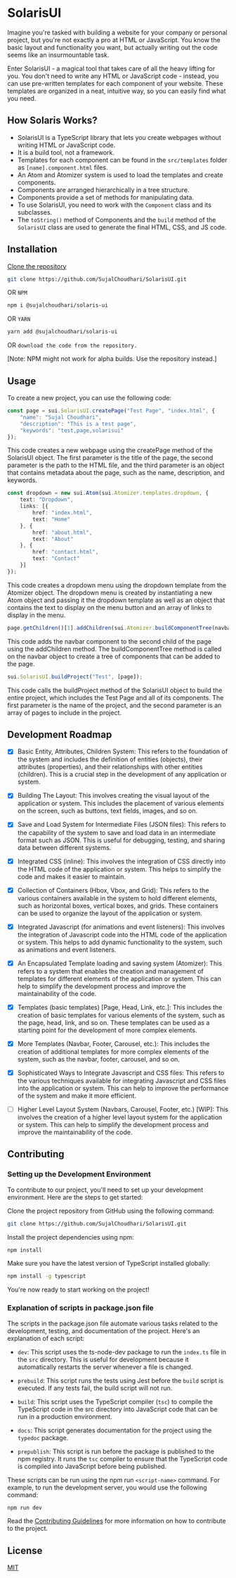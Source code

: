 # SolarisUI
Imagine you're tasked with building a website for your company or personal project, but you're not exactly a pro at HTML or JavaScript. You know the basic layout and functionality you want, but actually writing out the code seems like an insurmountable task.

Enter SolarisUI - a magical tool that takes care of all the heavy lifting for you. You don't need to write any HTML or JavaScript code - instead, you can use pre-written templates for each component of your website. These templates are organized in a neat, intuitive way, so you can easily find what you need.


## How Solaris Works?
- SolarisUI is a TypeScript library that lets you create webpages without writing HTML or JavaScript code.
- It is a build tool, not a framework.
- Templates for each component can be found in the `src/templates` folder as `[name].component.html` files.
- An Atom and Atomizer system is used to load the templates and create components.
- Components are arranged hierarchically in a tree structure.
- Components provide a set of methods for manipulating data.
- To use SolarisUI, you need to work with the `Component` class and its subclasses.
- The `toString()` method of Components and the `build` method of the `SolarisUI` class are used to generate the final HTML, CSS, and JS code.

## Installation

[Clone the repository](https://github.com/SujalChoudhari/SolarisUI)

```bash
git clone https://github.com/SujalChoudhari/SolarisUI.git
```

OR `NPM`
```bash
npm i @sujalchoudhari/solaris-ui
```

OR `YARN`
```bash
yarn add @sujalchoudhari/solaris-ui
```
OR `download the code from the repository.`

[Note: NPM might not work for alpha builds. Use the repository instead.]

## Usage

To create a new project, you can use the following code:

```ts
const page = sui.SolarisUI.createPage("Test Page", "index.html", {
    "name": "Sujal Choudhari",
    "description": "This is a test page",
    "keywords": "test,page,solarisui"
});

```
This code creates a new webpage using the createPage method of the SolarisUI object. The first parameter is the title of the page, the second parameter is the path to the HTML file, and the third parameter is an object that contains metadata about the page, such as the name, description, and keywords. 

```ts
const dropdown = new sui.Atom(sui.Atomizer.templates.dropdown, {
    text: "Dropdown",
    links: [{
        href: "index.html",
        text: "Home"
    }, {
        href: "about.html",
        text: "About"
    }, {
        href: "contact.html",
        text: "Contact"
    }]
});

```
This code creates a dropdown menu using the dropdown template from the Atomizer object. The dropdown menu is created by instantiating a new Atom object and passing it the dropdown template as well as an object that contains the text to display on the menu button and an array of links to display in the menu.


```ts
page.getChildren()[1].addChildren(sui.Atomizer.buildComponentTree(navbar.toString()));

```
This code adds the navbar component to the second child of the page using the addChildren method. The buildComponentTree method is called on the navbar object to create a tree of components that can be added to the page.

```ts
sui.SolarisUI.buildProject("Test", [page]);

```
This code calls the buildProject method of the SolarisUI object to build the entire project, which includes the Test Page and all of its components. The first parameter is the name of the project, and the second parameter is an array of pages to include in the project.

## Development Roadmap

- [x] Basic Entity, Attributes, Children System: This refers to the foundation of the system and includes the definition of entities (objects), their attributes (properties), and their relationships with other entities (children). This is a crucial step in the development of any application or system.

- [x] Building The Layout: This involves creating the visual layout of the application or system. This includes the placement of various elements on the screen, such as buttons, text fields, images, and so on.

- [x] Save and Load System for Intermediate Files (JSON files): This refers to the capability of the system to save and load data in an intermediate format such as JSON. This is useful for debugging, testing, and sharing data between different systems.

- [x] Integrated CSS (inline): This involves the integration of CSS directly into the HTML code of the application or system. This helps to simplify the code and makes it easier to maintain.

- [x] Collection of Containers (Hbox, Vbox, and Grid): This refers to the various containers available in the system to hold different elements, such as horizontal boxes, vertical boxes, and grids. These containers can be used to organize the layout of the application or system.

- [x] Integrated Javascript (for animations and event listeners): This involves the integration of Javascript code into the HTML code of the application or system. This helps to add dynamic functionality to the system, such as animations and event listeners.

- [x] An Encapsulated Template loading and saving system (Atomizer): This refers to a system that enables the creation and management of templates for different elements of the application or system. This can help to simplify the development process and improve the maintainability of the code.

- [x] Templates (basic templates) [Page, Head, Link, etc.]: This includes the creation of basic templates for various elements of the system, such as the page, head, link, and so on. These templates can be used as a starting point for the development of more complex elements.

- [x] More Templates (Navbar, Footer, Carousel, etc.): This includes the creation of additional templates for more complex elements of the system, such as the navbar, footer, carousel, and so on.

- [x] Sophisticated Ways to Integrate Javascript and CSS files: This refers to the various techniques available for integrating Javascript and CSS files into the application or system. This can help to improve the performance of the system and make it more efficient.

- [ ] Higher Level Layout System (Navbars, Carousel, Footer, etc.) [WIP]: This involves the creation of a higher level layout system for the application or system. This can help to simplify the development process and improve the maintainability of the code.

## Contributing
### Setting up the Development Environment
To contribute to our project, you'll need to set up your development environment. Here are the steps to get started:

Clone the project repository from GitHub using the following command:
```bash
git clone https://github.com/SujalChoudhari/SolarisUI.git
```
Install the project dependencies using npm:
```bash
npm install
```
Make sure you have the latest version of TypeScript installed globally:
```bash
npm install -g typescript
```
You're now ready to start working on the project!

### Explanation of scripts in package.json file
The scripts in the package.json file automate various tasks related to the development, testing, and documentation of the project. Here's an explanation of each script:

* `dev`: This script uses the ts-node-dev package to run the `index.ts` file in the `src` directory. This is useful for development because it automatically restarts the server whenever a file is changed.

* `prebuild`: This script runs the tests using Jest before the `build` script is executed. If any tests fail, the build script will not run.

* `build`: This script uses the TypeScript compiler (`tsc`) to compile the TypeScript code in the src directory into JavaScript code that can be run in a production environment.

* `docs`: This script generates documentation for the project using the `typedoc` package.

* `prepublish`: This script is run before the package is published to the npm registry. It runs the `tsc` compiler to ensure that the TypeScript code is compiled into JavaScript before being published.

These scripts can be run using the npm run `<script-name>` command. For example, to run the development server, you would use the following command:

```bash
npm run dev
```

Read the [Contributing Guidelines](https://github.com/SujalChoudhari/SolarisUI/blob/main/CONTRIBUTION.md) for more information on how to contribute to the project.



## License
[MIT](https://github.com/SujalChoudhari/SolarisUI/blob/main/LICENSE)
